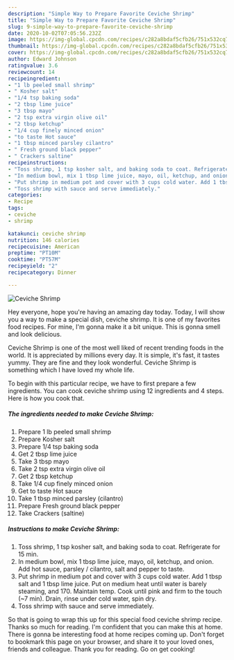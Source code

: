 ```yaml
---
description: "Simple Way to Prepare Favorite Ceviche Shrimp"
title: "Simple Way to Prepare Favorite Ceviche Shrimp"
slug: 9-simple-way-to-prepare-favorite-ceviche-shrimp
date: 2020-10-02T07:05:56.232Z
image: https://img-global.cpcdn.com/recipes/c282a8bdaf5cfb26/751x532cq70/ceviche-shrimp-recipe-main-photo.jpg
thumbnail: https://img-global.cpcdn.com/recipes/c282a8bdaf5cfb26/751x532cq70/ceviche-shrimp-recipe-main-photo.jpg
cover: https://img-global.cpcdn.com/recipes/c282a8bdaf5cfb26/751x532cq70/ceviche-shrimp-recipe-main-photo.jpg
author: Edward Johnson
ratingvalue: 3.6
reviewcount: 14
recipeingredient:
- "1 lb peeled small shrimp"
- " Kosher salt"
- "1/4 tsp baking soda"
- "2 tbsp lime juice"
- "3 tbsp mayo"
- "2 tsp extra virgin olive oil"
- "2 tbsp ketchup"
- "1/4 cup finely minced onion"
- "to taste Hot sauce"
- "1 tbsp minced parsley cilantro"
- " Fresh ground black pepper"
- " Crackers saltine"
recipeinstructions:
- "Toss shrimp, 1 tsp kosher salt, and baking soda to coat. Refrigerate for 15 min."
- "In medium bowl, mix 1 tbsp lime juice, mayo, oil, ketchup, and onion. Add hot sauce, parsley / cilantro, salt and pepper to taste."
- "Put shrimp in medium pot and cover with 3 cups cold water. Add 1 tbsp salt and 1 tbsp lime juice. Put on medium heat until water is barely steaming, and 170. Maintain temp. Cook until pink and firm to the touch (~7 min). Drain, rinse under cold water, spin dry."
- "Toss shrimp with sauce and serve immediately."
categories:
- Recipe
tags:
- ceviche
- shrimp

katakunci: ceviche shrimp 
nutrition: 146 calories
recipecuisine: American
preptime: "PT10M"
cooktime: "PT57M"
recipeyield: "2"
recipecategory: Dinner

---
```



![Ceviche Shrimp](https://img-global.cpcdn.com/recipes/c282a8bdaf5cfb26/751x532cq70/ceviche-shrimp-recipe-main-photo.jpg)

Hey everyone, hope you're having an amazing day today. Today, I will show you a way to make a special dish, ceviche shrimp. It is one of my favorites food recipes. For mine, I'm gonna make it a bit unique. This is gonna smell and look delicious.



Ceviche Shrimp is one of the most well liked of recent trending foods in the world. It is appreciated by millions every day. It is simple, it's fast, it tastes yummy. They are fine and they look wonderful. Ceviche Shrimp is something which I have loved my whole life.


To begin with this particular recipe, we have to first prepare a few ingredients. You can cook ceviche shrimp using 12 ingredients and 4 steps. Here is how you cook that.

<!--inarticleads1-->

##### The ingredients needed to make Ceviche Shrimp:

1. Prepare 1 lb peeled small shrimp
1. Prepare  Kosher salt
1. Prepare 1/4 tsp baking soda
1. Get 2 tbsp lime juice
1. Take 3 tbsp mayo
1. Take 2 tsp extra virgin olive oil
1. Get 2 tbsp ketchup
1. Take 1/4 cup finely minced onion
1. Get to taste Hot sauce
1. Take 1 tbsp minced parsley (cilantro)
1. Prepare  Fresh ground black pepper
1. Take  Crackers (saltine)




<!--inarticleads2-->

##### Instructions to make Ceviche Shrimp:

1. Toss shrimp, 1 tsp kosher salt, and baking soda to coat. Refrigerate for 15 min.
1. In medium bowl, mix 1 tbsp lime juice, mayo, oil, ketchup, and onion. Add hot sauce, parsley / cilantro, salt and pepper to taste.
1. Put shrimp in medium pot and cover with 3 cups cold water. Add 1 tbsp salt and 1 tbsp lime juice. Put on medium heat until water is barely steaming, and 170. Maintain temp. Cook until pink and firm to the touch (~7 min). Drain, rinse under cold water, spin dry.
1. Toss shrimp with sauce and serve immediately.




So that is going to wrap this up for this special food ceviche shrimp recipe. Thanks so much for reading. I'm confident that you can make this at home. There is gonna be interesting food at home recipes coming up. Don't forget to bookmark this page on your browser, and share it to your loved ones, friends and colleague. Thank you for reading. Go on get cooking!
